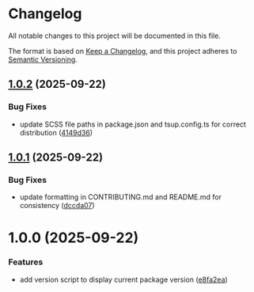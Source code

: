 # Changelog

All notable changes to this project will be documented in this file.

The format is based on [Keep a Changelog](https://keepachangelog.com/en/1.0.0/),
and this project adheres to [Semantic Versioning](https://semver.org/spec/v2.0.0.html).

## [1.0.2](https://github.com/iskala00/base-styles/compare/v1.0.1...v1.0.2) (2025-09-22)


### Bug Fixes

* update SCSS file paths in package.json and tsup.config.ts for correct distribution ([4149d36](https://github.com/iskala00/base-styles/commit/4149d36fac89e28e5bc83b54f1a8b7c8aa362886))

## [1.0.1](https://github.com/iskala00/base-styles/compare/v1.0.0...v1.0.1) (2025-09-22)


### Bug Fixes

* update formatting in CONTRIBUTING.md and README.md for consistency ([dccda07](https://github.com/iskala00/base-styles/commit/dccda0721ec46f96ae6d9dea6e06ef0ef56feabc))

# 1.0.0 (2025-09-22)


### Features

* add version script to display current package version ([e8fa2ea](https://github.com/iskala00/base-styles/commit/e8fa2ea9e8a84c974ddf2fc3dd34d3d2e55b8fc0))

